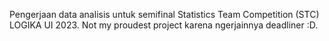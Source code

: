 Pengerjaan data  analisis untuk semifinal Statistics Team Competition (STC) LOGIKA UI 2023. Not my proudest project karena ngerjainnya deadliner :D.